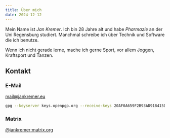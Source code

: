 ```yaml
---
title: Über mich
date: 2024-12-12
---
```


Mein Name ist _Jan Kremer_. Ich bin 28 Jahre alt und habe _Pharmazie_ an der Uni Regensburg studiert. Manchmal schreibe ich über Technik und Software die ich benutze.

Wenn ich nicht gerade lerne, mache ich gerne Sport, vor allem Joggen, Kraftsport und Tanzen.

## Kontakt

### E-Mail

[mail@jankremer.eu](mailto:mail@jankremer.eu)

```bash
gpg --keyserver keys.openpgp.org --receive-keys 20AF0A659F2B93AD918415D1A7DA689CB3B078EC
```

### Matrix

[@jankremer:matrix.org](https://matrix.to/#/@jankremer:matrix.org)
